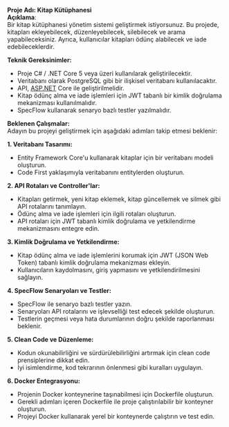 
**Proje Adı: Kitap Kütüphanesi**  
**Açıklama**:  
Bir kitap kütüphanesi yönetim sistemi geliştirmek istiyorsunuz. Bu projede, kitapları ekleyebilecek, düzenleyebilecek, silebilecek ve arama yapabileceksiniz. Ayrıca, kullanıcılar kitapları ödünç alabilecek ve iade edebileceklerdir.  

**Teknik Gereksinimler:**  
 -   Proje C# / .NET Core 5 veya üzeri kullanılarak geliştirilecektir.
   -   Veritabanı olarak PostgreSQL gibi bir ilişkisel veritabanı kullanılacaktır.
   -   API,  [ASP.NET](http://asp.net/)  Core ile geliştirilmelidir.
   -   Kitap ödünç alma ve iade işlemleri için JWT tabanlı bir kimlik doğrulama mekanizması kullanılmalıdır.
   -   SpecFlow kullanarak senaryo bazlı testler yazılmalıdır.

**Beklenen Çalışmalar:**  
Adayın bu projeyi geliştirmek için aşağıdaki adımları takip etmesi beklenir:  

**1.  Veritabanı Tasarımı:**
-   Entity Framework Core'u kullanarak kitaplar için bir veritabanı modeli oluşturun.
-   Code First yaklaşımıyla veritabanını entitylerden oluşturun.

**2.  API Rotaları ve Controller'lar:**
-   Kitapları getirmek, yeni kitap eklemek, kitap güncellemek ve silmek gibi API rotalarını tanımlayın.
-   Ödünç alma ve iade işlemleri için ilgili rotaları oluşturun.
-   API rotaları için JWT tabanlı kimlik doğrulama ve yetkilendirme mekanizmasını entegre edin.

**3.  Kimlik Doğrulama ve Yetkilendirme:**

-   Kitap ödünç alma ve iade işlemlerini korumak için JWT (JSON Web Token) tabanlı kimlik doğrulama mekanizması ekleyin.
-   Kullanıcıların kaydolmasını, giriş yapmasını ve yetkilendirilmesini sağlayın.

**4.  SpecFlow Senaryoları ve Testler:**

-   SpecFlow ile senaryo bazlı testler yazın.
-   Senaryoları API rotalarını ve işlevselliği test edecek şekilde oluşturun.
-   Testlerin geçmesi veya hata durumlarının doğru şekilde raporlanması beklenir.

**5.  Clean Code ve Düzenleme:**

-   Kodun okunabilirliğini ve sürdürülebilirliğini artırmak için clean code prensiplerine dikkat edin.
-   İyi isimlendirme, kod tekrarının önlenmesi gibi kuralları uygulayın.

**6.  Docker Entegrasyonu:**

-   Projenin Docker konteynerine taşınabilmesi için Dockerfile oluşturun.
-   Gerekli adımları içeren Dockerfile ile proje çalıştırılabilir bir konteyner oluşturun.
-   Projeyi Docker kullanarak yerel bir konteynerde çalıştırın ve test edin.
